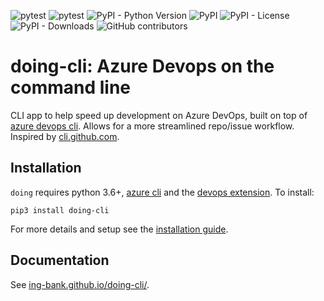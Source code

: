 ![pytest](https://github.com/ing-bank/doing-cli/workflows/Release/badge.svg)
![pytest](https://github.com/ing-bank/doing-cli/workflows/Development/badge.svg)
![PyPI - Python Version](https://img.shields.io/pypi/pyversions/doing-cli)
![PyPI](https://img.shields.io/pypi/v/doing-cli)
![PyPI - License](https://img.shields.io/pypi/l/doing-cli)
![PyPI - Downloads](https://img.shields.io/pypi/dm/doing-cli)
![GitHub contributors](https://img.shields.io/github/contributors/ing-bank/doing-cli)

# doing-cli: Azure Devops on the command line

CLI app to help speed up development on Azure DevOps, built on top of [azure devops cli](). Allows for a more streamlined repo/issue workflow. Inspired by [cli.github.com](https://cli.github.com/). 

## Installation

`doing` requires python 3.6+, [azure cli](https://docs.microsoft.com/en-us/cli/azure/install-azure-cli) and the [devops extension](https://docs.microsoft.com/en-us/azure/devops/cli/?view=azure-devops). To install:

```shell
pip3 install doing-cli
```

For more details and setup see the [installation guide](https://ing-bank.github.io/doing-cli/get_started/install/).

## Documentation

See [ing-bank.github.io/doing-cli/](https://ing-bank.github.io/doing-cli/).
